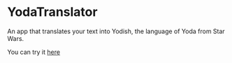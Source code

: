 # YodaTranslator
An app that translates your text into Yodish, the language of Yoda from Star Wars.

You can try it [here](https://yodishlanguage.netlify.app/)
